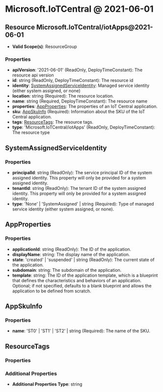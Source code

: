 # Microsoft.IoTCentral @ 2021-06-01

## Resource Microsoft.IoTCentral/iotApps@2021-06-01
* **Valid Scope(s)**: ResourceGroup
### Properties
* **apiVersion**: '2021-06-01' (ReadOnly, DeployTimeConstant): The resource api version
* **id**: string (ReadOnly, DeployTimeConstant): The resource id
* **identity**: [SystemAssignedServiceIdentity](#systemassignedserviceidentity): Managed service identity (either system assigned, or none)
* **location**: string (Required): The resource location.
* **name**: string (Required, DeployTimeConstant): The resource name
* **properties**: [AppProperties](#appproperties): The properties of an IoT Central application.
* **sku**: [AppSkuInfo](#appskuinfo) (Required): Information about the SKU of the IoT Central application.
* **tags**: [ResourceTags](#resourcetags): The resource tags.
* **type**: 'Microsoft.IoTCentral/iotApps' (ReadOnly, DeployTimeConstant): The resource type

## SystemAssignedServiceIdentity
### Properties
* **principalId**: string (ReadOnly): The service principal ID of the system assigned identity. This property will only be provided for a system assigned identity.
* **tenantId**: string (ReadOnly): The tenant ID of the system assigned identity. This property will only be provided for a system assigned identity.
* **type**: 'None' | 'SystemAssigned' | string (Required): Type of managed service identity (either system assigned, or none).

## AppProperties
### Properties
* **applicationId**: string (ReadOnly): The ID of the application.
* **displayName**: string: The display name of the application.
* **state**: 'created' | 'suspended' | string (ReadOnly): The current state of the application.
* **subdomain**: string: The subdomain of the application.
* **template**: string: The ID of the application template, which is a blueprint that defines the characteristics and behaviors of an application. Optional; if not specified, defaults to a blank blueprint and allows the application to be defined from scratch.

## AppSkuInfo
### Properties
* **name**: 'ST0' | 'ST1' | 'ST2' | string (Required): The name of the SKU.

## ResourceTags
### Properties
### Additional Properties
* **Additional Properties Type**: string

